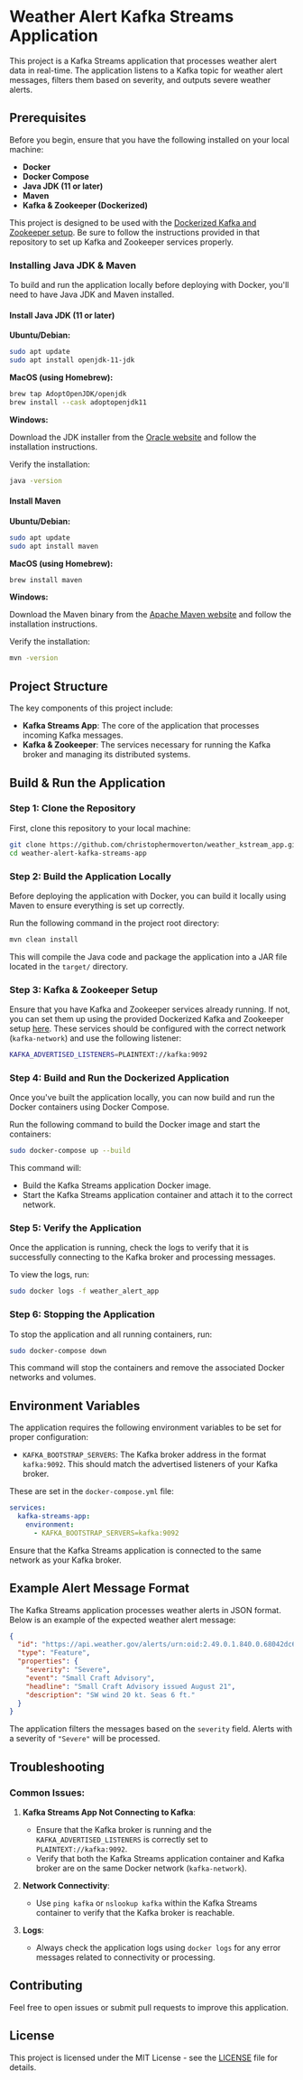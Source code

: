 
# Weather Alert Kafka Streams Application

This project is a Kafka Streams application that processes weather alert data in real-time. The application listens to a Kafka topic for weather alert messages, filters them based on severity, and outputs severe weather alerts.

## Prerequisites

Before you begin, ensure that you have the following installed on your local machine:

- **Docker**
- **Docker Compose**
- **Java JDK (11 or later)**
- **Maven**
- **Kafka & Zookeeper (Dockerized)**

This project is designed to be used with the [Dockerized Kafka and Zookeeper setup](https://github.com/christophermoverton/docker_kafka_weatheralert). Be sure to follow the instructions provided in that repository to set up Kafka and Zookeeper services properly.

### Installing Java JDK & Maven

To build and run the application locally before deploying with Docker, you'll need to have Java JDK and Maven installed.

#### Install Java JDK (11 or later)

**Ubuntu/Debian:**

```bash
sudo apt update
sudo apt install openjdk-11-jdk
```

**MacOS (using Homebrew):**

```bash
brew tap AdoptOpenJDK/openjdk
brew install --cask adoptopenjdk11
```

**Windows:**

Download the JDK installer from the [Oracle website](https://www.oracle.com/java/technologies/javase-jdk11-downloads.html) and follow the installation instructions.

Verify the installation:

```bash
java -version
```

#### Install Maven

**Ubuntu/Debian:**

```bash
sudo apt update
sudo apt install maven
```

**MacOS (using Homebrew):**

```bash
brew install maven
```

**Windows:**

Download the Maven binary from the [Apache Maven website](https://maven.apache.org/download.cgi) and follow the installation instructions.

Verify the installation:

```bash
mvn -version
```

## Project Structure

The key components of this project include:

- **Kafka Streams App**: The core of the application that processes incoming Kafka messages.
- **Kafka & Zookeeper**: The services necessary for running the Kafka broker and managing its distributed systems.

## Build & Run the Application

### Step 1: Clone the Repository

First, clone this repository to your local machine:

```bash
git clone https://github.com/christophermoverton/weather_kstream_app.git
cd weather-alert-kafka-streams-app
```

### Step 2: Build the Application Locally

Before deploying the application with Docker, you can build it locally using Maven to ensure everything is set up correctly.

Run the following command in the project root directory:

```bash
mvn clean install
```

This will compile the Java code and package the application into a JAR file located in the `target/` directory.

### Step 3: Kafka & Zookeeper Setup

Ensure that you have Kafka and Zookeeper services already running. If not, you can set them up using the provided Dockerized Kafka and Zookeeper setup [here](https://github.com/christophermoverton/docker_kafka_weatheralert). These services should be configured with the correct network (`kafka-network`) and use the following listener:

```bash
KAFKA_ADVERTISED_LISTENERS=PLAINTEXT://kafka:9092
```

### Step 4: Build and Run the Dockerized Application

Once you've built the application locally, you can now build and run the Docker containers using Docker Compose.

Run the following command to build the Docker image and start the containers:

```bash
sudo docker-compose up --build
```

This command will:

- Build the Kafka Streams application Docker image.
- Start the Kafka Streams application container and attach it to the correct network.

### Step 5: Verify the Application

Once the application is running, check the logs to verify that it is successfully connecting to the Kafka broker and processing messages.

To view the logs, run:

```bash
sudo docker logs -f weather_alert_app
```

### Step 6: Stopping the Application

To stop the application and all running containers, run:

```bash
sudo docker-compose down
```

This command will stop the containers and remove the associated Docker networks and volumes.

## Environment Variables

The application requires the following environment variables to be set for proper configuration:

- `KAFKA_BOOTSTRAP_SERVERS`: The Kafka broker address in the format `kafka:9092`. This should match the advertised listeners of your Kafka broker.

These are set in the `docker-compose.yml` file:

```yaml
services:
  kafka-streams-app:
    environment:
      - KAFKA_BOOTSTRAP_SERVERS=kafka:9092
```

Ensure that the Kafka Streams application is connected to the same network as your Kafka broker.

## Example Alert Message Format

The Kafka Streams application processes weather alerts in JSON format. Below is an example of the expected weather alert message:

```json
{
  "id": "https://api.weather.gov/alerts/urn:oid:2.49.0.1.840.0.68042dc6348143bd6983f1abb510867fb122b57c.031.1",
  "type": "Feature",
  "properties": {
    "severity": "Severe",
    "event": "Small Craft Advisory",
    "headline": "Small Craft Advisory issued August 21",
    "description": "SW wind 20 kt. Seas 6 ft."
  }
}
```

The application filters the messages based on the `severity` field. Alerts with a severity of `"Severe"` will be processed.

## Troubleshooting

### Common Issues:

1. **Kafka Streams App Not Connecting to Kafka**:
   - Ensure that the Kafka broker is running and the `KAFKA_ADVERTISED_LISTENERS` is correctly set to `PLAINTEXT://kafka:9092`.
   - Verify that both the Kafka Streams application container and Kafka broker are on the same Docker network (`kafka-network`).

2. **Network Connectivity**:
   - Use `ping kafka` or `nslookup kafka` within the Kafka Streams container to verify that the Kafka broker is reachable.

3. **Logs**:
   - Always check the application logs using `docker logs` for any error messages related to connectivity or processing.

## Contributing

Feel free to open issues or submit pull requests to improve this application.

## License

This project is licensed under the MIT License - see the [LICENSE](LICENSE) file for details.

